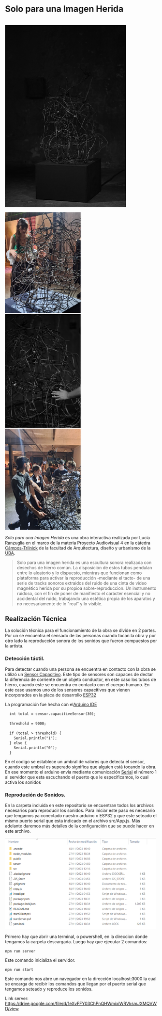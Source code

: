 # Solo para una Imagen Herida


<p float="center">
   &nbsp; &nbsp; &nbsp; &nbsp;&nbsp; &nbsp; &nbsp; &nbsp;&nbsp; &nbsp; &nbsp; &nbsp; &nbsp; &nbsp; &nbsp; &nbsp;&nbsp; &nbsp; &nbsp; &nbsp;&nbsp; &nbsp; &nbsp; &nbsp;
   &nbsp; &nbsp; &nbsp; &nbsp;&nbsp; &nbsp; &nbsp; &nbsp;&nbsp; 
  <img src="https://github.com/alejoRGB/Solo-para-una-imagen-herida/blob/main/1T8A1022.JPG" width="400"/>
</p>
<p float="center">
<img src="https://github.com/alejoRGB/Solo-para-una-imagen-herida/blob/main/WhatsApp%20Image%202024-01-29%20at%2009.54.31.jpeg" width="250" />
   &nbsp; &nbsp; &nbsp; &nbsp;&nbsp; &nbsp; &nbsp; &nbsp;
<img src="https://github.com/alejoRGB/Solo-para-una-imagen-herida/blob/main/1T8A1033.JPG" width="250" /> 
 &nbsp; &nbsp; &nbsp; &nbsp;&nbsp; &nbsp; &nbsp; &nbsp;
<img src="https://github.com/alejoRGB/Solo-para-una-imagen-herida/blob/main/WhatsApp%20Image%202024-01-29%20at%2022.49.53.jpeg" width="250" /> 
 
  
</p>

_Solo para una Imagen Herida_ es una obra interactiva realizada por Lucía Ranzuglia en el marco de la materia Proyecto Audiovisual 4 en la cátedra [Cámpos-Trilnick](https://campostrilnick.org/equipo/) de
la facultad de Arquitectura, diseño y urbanismo de la [UBA](https://www.uba.ar/).


> Solo para una imagen herida es una escultura sonora realizada con desechos de hierro común. La disposición de estos tubos pendulan entre lo aleatorio y lo dispuesto, mientras que funcionan como plataforma para activar la reproducción -mediante el tacto- de una serie de tracks sonoros extraidos del ruido de una cinta de video magnético herida por su propioa sobre-reproduccion. Un instrumento ruidoso, con el fin de poner de manifiesto el carácter esencial y no accidental del ruido, trabajando una estética propia de los aparatos y no necesariamente de lo "real" y lo visible.


## Realización Técnica

La solución técnica para el funcionamiento de la obra se divide en 2 partes. Por un se encuentra el sensado de las personas cuando tocan la obra y por otro lado la reproducción sonora de los sonidos que fueron compuestos por la artista. 

### Detección táctil.

Para detectar cuando una persona se encuentra en contacto con la obra se utilizó un [Sensor Capacitivo](https://es.wikipedia.org/wiki/Sensor_capacitivo). Este tipo de sensores son capaces de dectar la diferencia de corriente de un objeto conductor, en este caso los tubos de hierro, cuando este se encuentra en contacto con el cuerpo humano. En este caso usamos uno 
de los sensores capacitivos que vienen incorporados en la placa de desarrollo [ESP32](https://docs.espressif.com/projects/esp-idf/en/latest/esp32/api-reference/peripherals/touch_pad.html)

La programación fue hecha con el[Arduino IDE](https://proyectoidis.org/arduino/)
```
  int total = sensor.capacitiveSensor(30);

  threshold = 9000;

  if (total > threshold) {
    Serial.println("1");
  } else {
    Serial.println("0");
  }

```

En el codigo se establece un umbral de valores que detecta el sensor, cuando este umbral es superado significa que alguien está tocando la 
obra. En ese momento el arduino envía mediante comunicación [Serial](https://es.wikipedia.org/wiki/Comunicaci%C3%B3n_serie) el número 1 al servidor que esta escuchando el puerto 
que le especificamos, lo cual activa los sonidos

### Reprodución de Sonidos.

En la carpeta incluida en este repositorio se encuentran todos los archivos necesarios para reproducir los sonidos.
Para iniciar este paso es necesario que tengamos ya conectado nuestro arduino o ESP32 y que este seteado el mismo puerto serial
que esta indicado en el archivo src/App.js. Más adelante daremos más detalles de la configuración que se puede hacer en este archivo. 


<img src="https://github.com/alejoRGB/Solo-para-una-imagen-herida/blob/main/server_manu.PNG" width="500" />


Primero hay que abrir una terminal, o powershell, en la direccion donde tengamos la carpeta descargada. 
Luego hay que ejecutar 2 comandos: 

```
npm run server

```
Este comando inicializa el servidor.

```
npm run start

```
Este comando nos abre un navegador en la dirección localhost:3000 la cual se encarga de recibir los comandos 
que llegan por el puerto serial que tengamos seteado y reproduce los sonidos.

Link server: https://drive.google.com/file/d/1eXvFFY03ChPnQHWmixiWRVksmJXMQVWD/view


